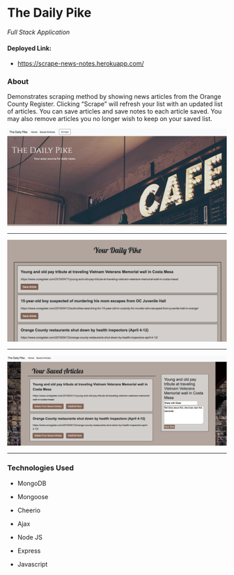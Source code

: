 

#  The Daily Pike 
 _Full Stack Application_

#### Deployed Link:
* https://scrape-news-notes.herokuapp.com/

### About

Demonstrates scraping method by showing news articles from the Orange County Register. Clicking “Scrape” will refresh your list with an updated list of articles. You can save articles and save notes to each article saved. You may also remove articles you no longer wish to keep on your saved list. 

<p align="center"><img src="./public/images/ScrapeScrnSht1.png" alt=“Scrape Preview Top” width="675"></p>

***

<p align="center"><img src="./public/images/ScrapeScrnSht2.png" alt=“Scrape Preview Top” width="675"></p>

***

<p align="center"><img src="./public/images/ScrapeScrnSht3.png" alt=“Scrape Preview Top” width="675"></p>

***

### Technologies Used

* MongoDB

* Mongoose

* Cheerio

* Ajax

* Node JS

* Express

* Javascript

